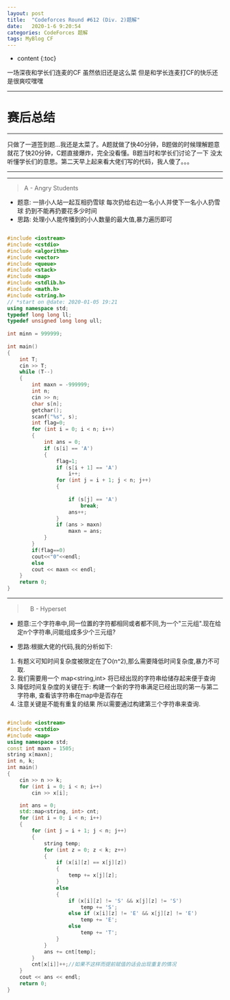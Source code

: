 ```yaml
---
layout: post
title:  "Codeforces Round #612 (Div. 2)题解"
date:   2020-1-6 9:20:54
categories: CodeForces 题解
tags: MyBlog CF 
---
```


* content
{:toc}

一场深夜和学长们连麦的CF 虽然依旧还是这么菜 
但是和学长连麦打CF的快乐还是很爽哎嘿嘿

---

# 赛后总结

---

只做了一道签到题...我还是太菜了。A题就做了快40分钟，B题做的时候理解题意就花了快20分钟，C题直接爆炸，完全没看懂。B题当时和学长们讨论了一下 没太听懂学长们的意思。第二天早上起来看大佬们写的代码，我人傻了。。。

---
---

> A - Angry Students

* 题意:
一排小人站一起互相扔雪球 每次扔给右边一名小人并使下一名小人扔雪球 扔到不能再扔要花多少时间
* 思路:
处理小人能传播到的小人数量的最大值,暴力遍历即可

```c++

#include <iostream>
#include <cstdio>
#include <algorithm>
#include <vector>
#include <queue>
#include <stack>
#include <map>
#include <stdlib.h>
#include <math.h>
#include <string.h>
// *start on @date: 2020-01-05 19:21
using namespace std;
typedef long long ll;
typedef unsigned long long ull;
 
int minn = 999999;
 
int main()
{
    int T;
    cin >> T;
    while (T--)
    {
        int maxn = -999999;
        int n;
        cin >> n;
        char s[n];
        getchar();
        scanf("%s", s);
        int flag=0;
        for (int i = 0; i < n; i++)
        {
            int ans = 0;
            if (s[i] == 'A')
            {
                flag=1;
                if (s[i + 1] == 'A')
                    i++;
                for (int j = i + 1; j < n; j++)
                {
 
                    if (s[j] == 'A')
                        break;
                    ans++;
                }
                if (ans > maxn)
                    maxn = ans;
            }
        }
        if(flag==0)
        cout<<"0"<<endl;
        else
        cout << maxn << endl;
    }
    return 0;
}

```
---

>　B - Hyperset

* 题意:三个字符串中,同一位置的字符都相同或者都不同,为一个"三元组".现在给定n个字符串,问能组成多少个三元组?

* 思路:根据大佬的代码,我的分析如下:

1. 有题义可知时间复杂度被限定在了O(n^2),那么需要降低时间复杂度,暴力不可取.
2. 我们需要用一个 map<string,int> 将已经出现的字符串给储存起来便于查询 
3. 降低时间复杂度的关键在于: 构建一个新的字符串满足已经出现的第一与第二字符串,
查看该字符串在map中是否存在
4. 注意关键是不能有重复的结果 所以需要通过构建第三个字符串来查询.


```c++

#include <iostream>
#include <cstdio>
#include <map>
using namespace std;
const int maxn = 1505;
string x[maxn];
int n, k;
int main()
{
    cin >> n >> k;
    for (int i = 0; i < n; i++)
        cin >> x[i];

    int ans = 0;
    std::map<string, int> cnt;
    for (int i = 0; i < n; i++)
    {
        for (int j = i + 1; j < n; j++)
        {
            string temp;
            for (int z = 0; z < k; z++)
            {
                if (x[i][z] == x[j][z])
                {
                    temp += x[j][z];
                }
                else
                {
                    if (x[i][z] != 'S' && x[j][z] != 'S')
                        temp += 'S';
                    else if (x[i][z] != 'E' && x[j][z] != 'E')
                        temp += 'E';
                    else
                        temp += 'T';
                }
            }
            ans += cnt[temp];
        }
        cnt[x[i]]++;//如果不这样而提前赋值的话会出现重复的情况
    }
    cout << ans << endl;
    return 0;
}

```


